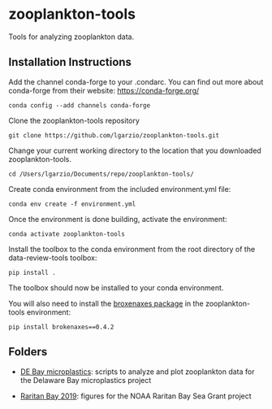 # zooplankton-tools
Tools for analyzing zooplankton data.


## Installation Instructions
Add the channel conda-forge to your .condarc. You can find out more about conda-forge from their website: https://conda-forge.org/

`conda config --add channels conda-forge`

Clone the zooplankton-tools repository

`git clone https://github.com/lgarzio/zooplankton-tools.git`

Change your current working directory to the location that you downloaded zooplankton-tools. 

`cd /Users/lgarzio/Documents/repo/zooplankton-tools/`

Create conda environment from the included environment.yml file:

`conda env create -f environment.yml`

Once the environment is done building, activate the environment:

`conda activate zooplankton-tools`

Install the toolbox to the conda environment from the root directory of the data-review-tools toolbox:

`pip install .`

The toolbox should now be installed to your conda environment.

You will also need to install the [broxenaxes package](https://github.com/bendichter/brokenaxes) in the zooplankton-tools environment:

`pip install brokenaxes==0.4.2`


## Folders
- [DE Bay microplastics](https://github.com/lgarzio/zooplankton-tools/tree/master/DE_Bay_microplastics): scripts to analyze and plot zooplankton data for the Delaware Bay microplastics project

- [Raritan Bay 2019](https://github.com/lgarzio/zooplankton-tools/tree/master/RaritanBay2019): figures for the NOAA Raritan Bay Sea Grant project